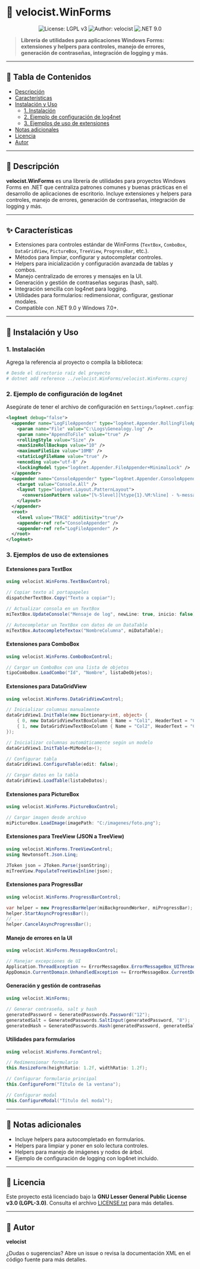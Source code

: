 ﻿# 🚀 velocist.WinForms
<p align="center">
  <img src="https://img.shields.io/badge/License-LGPL%20v3-blue.svg" alt="License: LGPL v3">
  <img src="https://img.shields.io/badge/Author-velocist-green.svg" alt="Author: velocist">
  <img src="https://img.shields.io/badge/.NET-9.0-blueviolet" alt=".NET 9.0">
</p>

> **Librería de utilidades para aplicaciones Windows Forms: extensiones y helpers para controles, manejo de errores, generación de contraseñas, integración de logging y más.**

---

## 📑 Tabla de Contenidos
- [Descripción](#descripcion)
- [Características](#caracteristicas)
- [Instalación y Uso](#instalacion-y-uso)
  - [1. Instalación](#instalacion)
  - [2. Ejemplo de configuración de log4net](#log4net)
  - [3. Ejemplos de uso de extensiones](#extensiones)
- [Notas adicionales](#notas-adicionales)
- [Licencia](#licencia)
- [Autor](#autor)

---

## 📝 Descripción<a name="descripcion"></a>

**velocist.WinForms** es una librería de utilidades para proyectos Windows Forms en .NET que centraliza patrones comunes y buenas prácticas en el desarrollo de aplicaciones de escritorio. Incluye extensiones y helpers para controles, manejo de errores, generación de contraseñas, integración de logging y más.

---

## ✨ Características<a name="caracteristicas"></a>
- Extensiones para controles estándar de WinForms (`TextBox`, `ComboBox`, `DataGridView`, `PictureBox`, `TreeView`, `ProgressBar`, etc.).
- Métodos para limpiar, configurar y autocompletar controles.
- Helpers para inicialización y configuración avanzada de tablas y combos.
- Manejo centralizado de errores y mensajes en la UI.
- Generación y gestión de contraseñas seguras (hash, salt).
- Integración sencilla con log4net para logging.
- Utilidades para formularios: redimensionar, configurar, gestionar modales.
- Compatible con .NET 9.0 y Windows 7.0+.

---

## 🚦 Instalación y Uso<a name="instalacion-y-uso"></a>

### 1. Instalación<a name="instalacion"></a>

Agrega la referencia al proyecto o compila la biblioteca:

```sh
# Desde el directorio raíz del proyecto
# dotnet add reference ../velocist.WinForms/velocist.WinForms.csproj
```

### 2. Ejemplo de configuración de log4net<a name="log4net"></a>

Asegúrate de tener el archivo de configuración en `Settings/log4net.config`:

```xml
<log4net debug="false">
  <appender name="LogFileAppender" type="log4net.Appender.RollingFileAppender">
    <param name="File" value="C:\Logs\Genealogy.log" />
    <param name="AppendToFile" value="true" />
    <rollingStyle value="Size" />
    <maxSizeRollBackups value="10" />
    <maximumFileSize value="10MB" />
    <staticLogFileName value="true" />
    <encoding value="utf-8" />
    <lockingModel type="log4net.Appender.FileAppender+MinimalLock" />
  </appender>
  <appender name="ConsoleAppender" type="log4net.Appender.ConsoleAppender">
    <target value="Console.All" />
    <layout type="log4net.Layout.PatternLayout">
      <conversionPattern value="[%-5level][%type{1}.%M:%line] - %-message%newline" />
    </layout>
  </appender>
  <root>
    <level value="TRACE" additivity="true"/>
    <appender-ref ref="ConsoleAppender" />
    <appender-ref ref="LogFileAppender" />
  </root>
</log4net>
```

### 3. Ejemplos de uso de extensiones<a name="extensiones"></a>

#### Extensiones para TextBox

```csharp
using velocist.WinForms.TextBoxControl;

// Copiar texto al portapapeles
dispatcherTextBox.Copy("Texto a copiar");

// Actualizar consola en un TextBox
miTextBox.UpdateConsole("Mensaje de log", newLine: true, inicio: false);

// Autocompletar un TextBox con datos de un DataTable
miTextBox.AutocompleteTextox("NombreColumna", miDataTable);
```

#### Extensiones para ComboBox

```csharp
using velocist.WinForms.ComboBoxControl;

// Cargar un ComboBox con una lista de objetos
tipoComboBox.LoadCombo("Id", "Nombre", listaDeObjetos);
```

#### Extensiones para DataGridView

```csharp
using velocist.WinForms.DataGridViewControl;

// Inicializar columnas manualmente
dataGridView1.InitTable(new Dictionary<int, object> {
    { 0, new DataGridViewTextBoxColumn { Name = "Col1", HeaderText = "Columna 1" } },
    { 1, new DataGridViewTextBoxColumn { Name = "Col2", HeaderText = "Columna 2" } }
});

// Inicializar columnas automáticamente según un modelo
dataGridView1.InitTable<MiModelo>();

// Configurar tabla
dataGridView1.ConfigureTable(edit: false);

// Cargar datos en la tabla
dataGridView1.LoadTable(listaDeDatos);
```

#### Extensiones para PictureBox

```csharp
using velocist.WinForms.PictureBoxControl;

// Cargar imagen desde archivo
miPictureBox.LoadImage(imagePath: "C:/imagenes/foto.png");
```

#### Extensiones para TreeView (JSON a TreeView)

```csharp
using velocist.WinForms.TreeViewControl;
using Newtonsoft.Json.Linq;

JToken json = JToken.Parse(jsonString);
miTreeView.PopulateTreeViewInline(json);
```

#### Extensiones para ProgressBar

```csharp
using velocist.WinForms.ProgressBarControl;

var helper = new ProgressBarHelper(miBackgroundWorker, miProgressBar);
helper.StartAsyncProgressBar();
// ...
helper.CancelAsyncProgressBar();
```

#### Manejo de errores en la UI

```csharp
using velocist.WinForms.MessageBoxControl;

// Manejar excepciones de UI
Application.ThreadException += ErrorMessageBox.ErrorMessageBox_UIThreadException;
AppDomain.CurrentDomain.UnhandledException += ErrorMessageBox.CurrentDomain_UnhandledException;
```

#### Generación y gestión de contraseñas

```csharp
using velocist.WinForms;

// Generar contraseña, salt y hash
generatedPassword = GeneratedPasswords.Password("12");
generatedSalt = GeneratedPasswords.SaltInput(generatedPassword, "8");
generatedHash = GeneratedPasswords.Hash(generatedPassword, generatedSalt);
```

#### Utilidades para formularios

```csharp
using velocist.WinForms.FormControl;

// Redimensionar formulario
this.ResizeForm(heightRatio: 1.2f, widthRatio: 1.2f);

// Configurar formulario principal
this.ConfigureForm("Título de la ventana");

// Configurar modal
this.ConfigureModal("Título del modal");
```

---

## 📝 Notas adicionales<a name="notas-adicionales"></a>
- Incluye helpers para autocompletado en formularios.
- Helpers para limpiar y poner en solo lectura controles.
- Helpers para manejo de imágenes y nodos de árbol.
- Ejemplo de configuración de logging con log4net incluido.

---

## 📝 Licencia<a name="licencia"></a>

Este proyecto está licenciado bajo la **GNU Lesser General Public License v3.0 (LGPL-3.0)**. Consulta el archivo [LICENSE.txt](./LICENSE.txt) para más detalles.

---

## 👤 Autor<a name="autor"></a>

**velocist**

¿Dudas o sugerencias? Abre un issue o revisa la documentación XML en el código fuente para más detalles.


